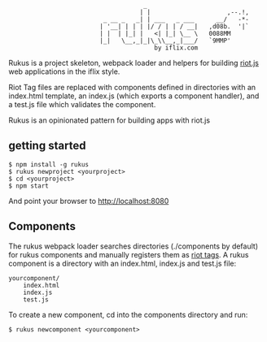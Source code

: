 ```                                     
                                     _              
                                    | |                     ,--.!,  
                          _ __ _   _| | ___   _ ___      __/   -*-      
                         | '__| | | | |/ / | | / __|   ,d08b.  '|`     
                         | |  | |_| |   <| |_| \__ \   0088MM     
                         |_|   \__,_|_|\_\\__,_|___/   `9MMP'    
                                        by iflix.com
```
   

Rukus is a project skeleton, webpack loader and helpers for building [riot.js](http://roitjs.com)
web applications in the iflix style. 

Riot Tag files are replaced with components defined in directories with an index.html template, an index.js (which exports a component 
handler), and a test.js file which validates the component.  

Rukus is an opinionated pattern for building apps with riot.js




## getting started

```
$ npm install -g rukus
$ rukus newproject <yourproject>
$ cd <yourproject>
$ npm start
```

And point your browser to [http://localhost:8080](http://localhost:8080)


## Components

The rukus webpack loader searches directories (./components by default) for 
rukus components and manually registers them as [riot tags](http://riotjs.com/api/#manual-construction). 
A rukus component is a directory with an index.html, index.js and test.js file:

```
yourcomponent/
    index.html
    index.js
    test.js
```

To create a new component, cd into the components directory and run:

```$ rukus newcomponent <yourcomponent>```
